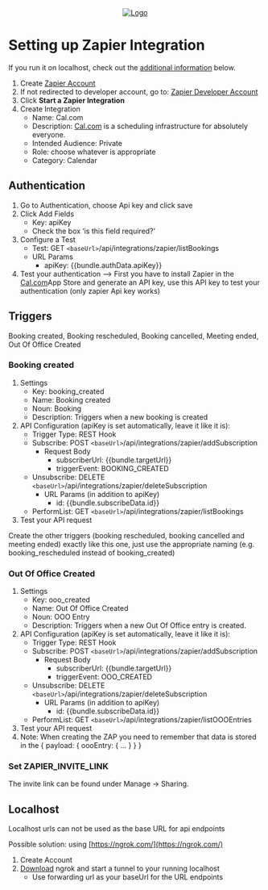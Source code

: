 <!-- PROJECT LOGO -->
<div align="center">
  <a href="https://cal.com/enterprise">
    <img src="https://user-images.githubusercontent.com/8019099/133430653-24422d2a-3c8d-4052-9ad6-0580597151ee.png" alt="Logo">
  </a>
</div>

# Setting up Zapier Integration

If you run it on localhost, check out the [additional information](https://github.com/CarinaWolli/cal.com/edit/feat/zapier-app/packages/app-store/zapier/README.md#localhost) below.

1. Create [Zapier Account](https://zapier.com/sign-up?next=https%3A%2F%2Fdeveloper.zapier.com%2F)
2. If not redirected to developer account, go to: [Zapier Developer Account](https://developer.zapier.com)
3. Click **Start a Zapier Integration**
4. Create Integration
   - Name: Cal.com
   - Description: [Cal.com](https://cal.com) is a scheduling infrastructure for absolutely everyone.
   - Intended Audience: Private
   - Role: choose whatever is appropriate
   - Category: Calendar

## Authentication

1. Go to Authentication, choose Api key and click save
2. Click Add Fields
   - Key: apiKey
   - Check the box ‘is this field required?’
3. Configure a Test
   - Test: GET `<baseUrl>`/api/integrations/zapier/listBookings
   - URL Params
     - apiKey: {{bundle.authData.apiKey}}
4. Test your authentication —> First you have to install Zapier in the [Cal.com](https://cal.com)App Store and generate an API key, use this API key to test your authentication (only zapier Api key works)

## Triggers

Booking created, Booking rescheduled, Booking cancelled, Meeting ended, Out Of Office Created

### Booking created

1. Settings
   - Key: booking_created
   - Name: Booking created
   - Noun: Booking
   - Description: Triggers when a new booking is created
2. API Configuration (apiKey is set automatically, leave it like it is):
   - Trigger Type: REST Hook
   - Subscribe: POST `<baseUrl>`/api/integrations/zapier/addSubscription
     - Request Body
       - subscriberUrl: {{bundle.targetUrl}}
       - triggerEvent: BOOKING_CREATED
   - Unsubscribe: DELETE `<baseUrl>`/api/integrations/zapier/deleteSubscription
     - URL Params (in addition to apiKey)
       - id: {{bundle.subscribeData.id}}
   - PerformList: GET `<baseUrl>`/api/integrations/zapier/listBookings
3. Test your API request

Create the other triggers (booking rescheduled, booking cancelled and meeting ended) exactly like this one, just use the appropriate naming (e.g. booking_rescheduled instead of booking_created)

### Out Of Office Created

1. Settings
   - Key: ooo_created
   - Name: Out Of Office Created
   - Noun: OOO Entry
   - Description: Triggers when a new Out Of Office entry is created.
2. API Configuration (apiKey is set automatically, leave it like it is):
   - Trigger Type: REST Hook
   - Subscribe: POST `<baseUrl>`/api/integrations/zapier/addSubscription
     - Request Body
       - subscriberUrl: {{bundle.targetUrl}}
       - triggerEvent: OOO_CREATED
   - Unsubscribe: DELETE `<baseUrl>`/api/integrations/zapier/deleteSubscription
     - URL Params (in addition to apiKey)
       - id: {{bundle.subscribeData.id}}
   - PerformList: GET `<baseUrl>`/api/integrations/zapier/listOOOEntries
3. Test your API request
4. Note: When creating the ZAP you need to remember that data is stored in the { payload: { oooEntry: { ... } } }

### Set ZAPIER_INVITE_LINK

The invite link can be found under Manage → Sharing.

## Localhost

Localhost urls can not be used as the base URL for api endpoints

Possible solution: using [https://ngrok.com/](https://ngrok.com/)

1. Create Account
2. [Download](https://ngrok.com/download) ngrok and start a tunnel to your running localhost
   - Use forwarding url as your baseUrl for the URL endpoints
